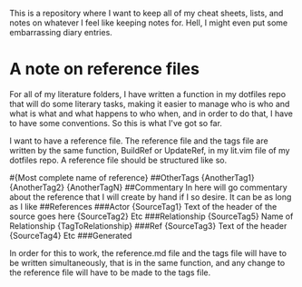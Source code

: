 This is a repository where I want to keep all of my cheat sheets,
lists, and notes on whatever I feel like keeping notes for.
Hell, I might even put some embarrassing diary entries.

# A note on reference files
For all of my literature folders, I have written a function in my dotfiles repo
that will do some literary tasks, making it easier to manage who is who and
what is what and what happens to who when, and in order to do that, I have to
have some conventions. So this is what I've got so far.

I want to have a reference file. The reference file and the tags file are
written by the same function, BuildRef or UpdateRef, in my lit.vim file of my
dotfiles repo. A reference file should be structured like so.

#{Most complete name of reference}
##OtherTags
{AnotherTag1}
{AnotherTag2}
{AnotherTagN}
##Commentary
In here will go commentary about the reference that I will create by hand if I
so desire. It can be as long as I like
##References
###Actor
{SourceTag1} Text of the header of the source goes here
{SourceTag2} Etc
###Relationship
{SourceTag5} Name of Relationship {TagToRelationship}
###Ref
{SourceTag3} Text of the header
{SourceTag4} Etc
###Generated

In order for this to work, the reference.md file and the tags file will have to
be written simultaneously, that is in the same function, and any change to the
reference file will have to be made to the tags file.


